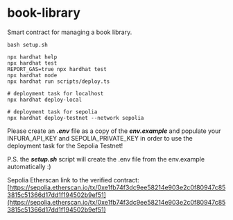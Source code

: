 # book-library

Smart contract for managing a book library.

```shell
bash setup.sh

npx hardhat help
npx hardhat test
REPORT_GAS=true npx hardhat test
npx hardhat node
npx hardhat run scripts/deploy.ts

# deployment task for localhost
npx hardhat deploy-local

# deployment task for sepolia
npx hardhat deploy-testnet --network sepolia
```

Please create an ***.env*** file as a copy of the ***env.example*** and populate your INFURA_API_KEY and SEPOLIA_PRIVATE_KEY in order to use the deployment task for the Sepolia Testnet!

P.S. the ***setup.sh*** script will create the .env file from the env.example automatically :)

Sepolia Etherscan link to the verified contract:
[https://sepolia.etherscan.io/tx/0xe1fb74f3dc9ee58214e903e2c0f80947c853815c51366d17dd1f194502b9ef51](https://sepolia.etherscan.io/tx/0xe1fb74f3dc9ee58214e903e2c0f80947c853815c51366d17dd1f194502b9ef51)
